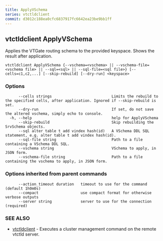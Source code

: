 ```yaml
---
title: ApplyVSchema
series: vtctldclient
commit: d3012c188ea0cfc6837917fc6642ea23be9bb1ff
---
```

## vtctldclient ApplyVSchema

Applies the VTGate routing schema to the provided keyspace. Shows the result after application.

```
vtctldclient ApplyVSchema {--vschema=<vschema> || --vschema-file=<vschema file> || --sql=<sql> || --sql-file=<sql file>} [--cells=c1,c2,...] [--skip-rebuild] [--dry-run] <keyspace>
```

### Options

```
      --cells strings                           Limits the rebuild to the specified cells, after application. Ignored if --skip-rebuild is set.
      --dry-run                                 If set, do not save the altered vschema, simply echo to console.
  -h, --help                                    help for ApplyVSchema
      --skip-rebuild                            Skip rebuilding the SrvSchema objects.
      --sql alter table t add vindex hash(id)   A VSchema DDL SQL statement, e.g. alter table t add vindex hash(id).
      --sql-file string                         Path to a file containing a VSchema DDL SQL.
      --vschema string                          VSchema to apply, in JSON form.
      --vschema-file string                     Path to a file containing the vschema to apply, in JSON form.
```

### Options inherited from parent commands

```
      --action_timeout duration   timeout to use for the command (default 1h0m0s)
      --compact                   use compact format for otherwise verbose outputs
      --server string             server to use for the connection (required)
```

### SEE ALSO

* [vtctldclient](../)	 - Executes a cluster management command on the remote vtctld server.

